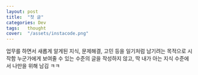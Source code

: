 ```yaml
---
layout: post
title:  "첫 글"
categories: Dev
tags:	thought
cover:  "/assets/instacode.png"
---
```


업무를 하면서 새롭게 알게된 지식, 문제해결, 고민 등을 일기처럼 남기려는 목적으로 시작함
누군가에게 보여줄 수 있는 수준의 글을 작성하지 않고, 딱 내가 아는 지식 수준에서 나만을 위해 남김 ㅋㅋ
